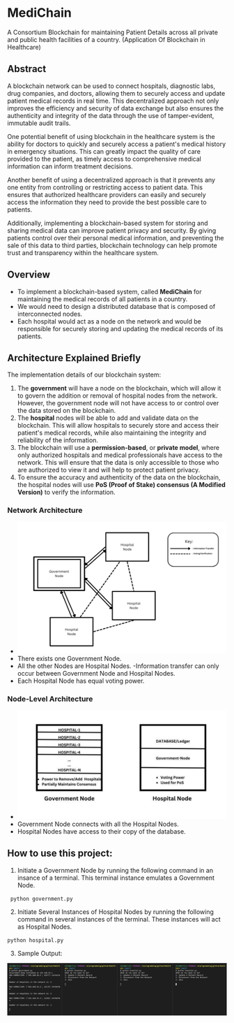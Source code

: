 # MediChain
A Consortium Blockchain for maintaining Patient Details across all private and public health facilities of a country.
(Application Of Blockchain in Healthcare)

## Abstract
A blockchain network can be used to connect hospitals, diagnostic labs, drug companies, and doctors, allowing them to securely access and update patient medical records in real time. This decentralized approach not only improves the efficiency and security of data exchange but also ensures the authenticity and integrity of the data through the use of tamper-evident, immutable audit trails.

One potential benefit of using blockchain in the healthcare system is the ability for doctors to
quickly and securely access a patient's medical history in emergency situations. This can greatly
impact the quality of care provided to the patient, as timely access to comprehensive medical
information can inform treatment decisions.

Another benefit of using a decentralized approach is that it prevents any one entity from
controlling or restricting access to patient data. This ensures that authorized healthcare providers
can easily and securely access the information they need to provide the best possible care to
patients.

Additionally, implementing a blockchain-based system for storing and sharing medical data can
improve patient privacy and security. By giving patients control over their personal medical
information, and preventing the sale of this data to third parties, blockchain technology can help
promote trust and transparency within the healthcare system.

## Overview
- To implement a blockchain-based system, called **MediChain** for maintaining the medical records of all patients in a country. 
- We would need to design a distributed database that is composed of interconnected
nodes. 
- Each hospital would act as a node on the network and would be responsible for securely
storing and updating the medical records of its patients. 


## Architecture Explained Briefly
The implementation details of our blockchain system:
1. The **government** will have a node on the blockchain, which will allow it to govern the
addition or removal of hospital nodes from the network. However, the government node
will not have access to or control over the data stored on the blockchain.
2. The **hospital** nodes will be able to add and validate data on the blockchain. This will
allow hospitals to securely store and access their patient's medical records, while also
maintaining the integrity and reliability of the information.
3. The blockchain will use a **permission-based**, or **private model**, where only authorized
hospitals and medical professionals have access to the network. This will ensure that the
data is only accessible to those who are authorized to view it and will help to protect
patient privacy.
4. To ensure the accuracy and authenticity of the data on the blockchain, the hospital nodes
will use **PoS (Proof of Stake) consensus (A Modified Version)** to verify the information.

### Network Architecture

- ![Network Architecture](https://github.com/karan51ngh/MediChain/blob/main/images/networkArchitecture.png)
- There exists one Government Node.
- All the other Nodes are Hospital Nodes.
-Information transfer can only occur between Government Node and Hospital Nodes.
- Each Hospital Node has equal voting power.

### Node-Level Architecture
- ![Node Architecture](https://github.com/karan51ngh/MediChain/blob/main/images/nodeArchitecture.png)
- Government Node connects with all the Hospital Nodes.
- Hospital Nodes have access to their copy of the database.

## How to use this project:
1. Initiate a Government Node by running the following command in an insance of a terminal. This terminal instance emulates a Government Node. 
```
 python government.py
```
2. Initiate Several Instances of Hospital Nodes by running the following command in several instances of the terminal. These instances will act as Hospital Nodes.
```
python hospital.py
```
3. Sample Output:

![Govt-Hosp-Init](https://github.com/karan51ngh/MediChain/blob/main/images/govtHospInit.png)